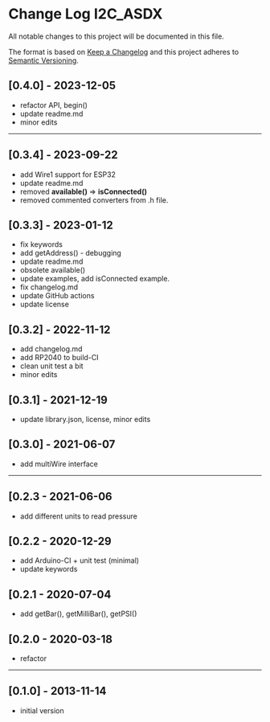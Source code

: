 # Change Log I2C_ASDX
All notable changes to this project will be documented in this file.

The format is based on [Keep a Changelog](http://keepachangelog.com/)
and this project adheres to [Semantic Versioning](http://semver.org/).


## [0.4.0] - 2023-12-05
- refactor API, begin()
- update readme.md
- minor edits

----

## [0.3.4] - 2023-09-22
- add Wire1 support for ESP32
- update readme.md
- removed **available()** => **isConnected()**
- removed commented converters from .h file.

## [0.3.3] - 2023-01-12
- fix keywords
- add getAddress() - debugging
- update readme.md
- obsolete available() 
- update examples, add isConnected example.
- fix changelog.md
- update GitHub actions
- update license

## [0.3.2] - 2022-11-12
- add changelog.md
- add RP2040 to build-CI
- clean unit test a bit
- minor edits

## [0.3.1] - 2021-12-19
- update library.json, license, minor edits

## [0.3.0] - 2021-06-07
- add multiWire interface

----

## [0.2.3 - 2021-06-06
- add different units to read pressure

## [0.2.2 - 2020-12-29
- add Arduino-CI + unit test (minimal)
- update keywords

## [0.2.1 - 2020-07-04
- add getBar(), getMilliBar(), getPSI()

## [0.2.0 - 2020-03-18
- refactor

----

## [0.1.0] - 2013-11-14
- initial version

